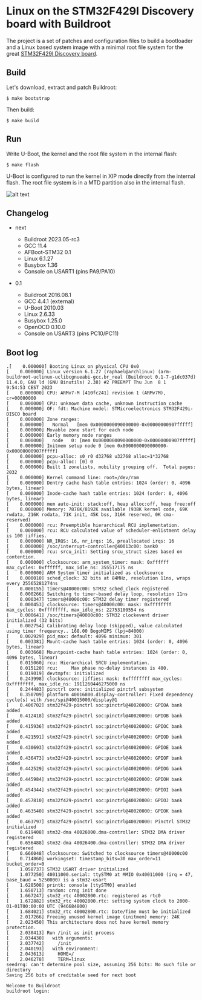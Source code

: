 Linux on the STM32F429I Discovery board with Buildroot
======================================================

The project is a set of patches and configuration files to build a bootloader and a Linux based system image with a minimal root file system for the great [STM32F429I Discovery board](http://www.st.com/en/evaluation-tools/32f429idiscovery.html).

Build
-----

Let's download, extract and patch Buildroot:

`$ make bootstrap`


Then build:

`$ make build`


Run
---

Write U-Boot, the kernel and the root file system in the internal flash:

`$ make flash`

U-Boot is configured to run the kernel in XIP mode directly from the internal flash. The root file system is in a MTD partition also in the internal flash.

![alt text](doc/stm32f429i-disco_linux.jpg)

Changelog
---------

* next
  * Buildroot 2023.05-rc3
  * GCC 11.4
  * AFBoot-STM32 0.1
  * Linux 6.1.27
  * Busybox 1.36
  * Console on USART1 (pins PA9/PA10)

* 0.1
  * Buildroot 2016.08.1
  * GCC 4.4.1 (external)
  * U-Boot 2010.03
  * Linux 2.6.33
  * Busybox 1.25.0
  * OpenOCD 0.10.0
  * Console on USART3 (pins PC10/PC11)

Boot log
--------

```
.[    0.000000] Booting Linux on physical CPU 0x0
[    0.000000] Linux version 6.1.27 (raphael@archlinux) (arm-buildroot-uclinux-uclibcgnueabi-gcc.br_real (Buildroot 0.1-7-g1dc037d) 11.4.0, GNU ld (GNU Binutils) 2.38) #2 PREEMPT Thu Jun  8 1
9:54:53 CEST 2023
[    0.000000] CPU: ARMv7-M [410fc241] revision 1 (ARMv7M), cr=00000000
[    0.000000] CPU: unknown data cache, unknown instruction cache
[    0.000000] OF: fdt: Machine model: STMicroelectronics STM32F429i-DISCO board
[    0.000000] Zone ranges:
[    0.000000]   Normal   [mem 0x0000000090000000-0x00000000907fffff]
[    0.000000] Movable zone start for each node
[    0.000000] Early memory node ranges
[    0.000000]   node   0: [mem 0x0000000090000000-0x00000000907fffff]
[    0.000000] Initmem setup node 0 [mem 0x0000000090000000-0x00000000907fffff]
[    0.000000] pcpu-alloc: s0 r0 d32768 u32768 alloc=1*32768
[    0.000000] pcpu-alloc: [0] 0
[    0.000000] Built 1 zonelists, mobility grouping off.  Total pages: 2032
[    0.000000] Kernel command line: root=/dev/ram
[    0.000000] Dentry cache hash table entries: 1024 (order: 0, 4096 bytes, linear)
[    0.000000] Inode-cache hash table entries: 1024 (order: 0, 4096 bytes, linear)
[    0.000000] mem auto-init: stack:off, heap alloc:off, heap free:off
[    0.000000] Memory: 7876K/8192K available (938K kernel code, 69K rwdata, 216K rodata, 71K init, 45K bss, 316K reserved, 0K cma-reserved)
[    0.000000] rcu: Preemptible hierarchical RCU implementation.
[    0.000000] rcu: RCU calculated value of scheduler-enlistment delay is 100 jiffies.
[    0.000000] NR_IRQS: 16, nr_irqs: 16, preallocated irqs: 16
[    0.000000] /soc/interrupt-controller@40013c00: bank0
[    0.000000] rcu: srcu_init: Setting srcu_struct sizes based on contention.
[    0.000000] clocksource: arm_system_timer: mask: 0xffffff max_cycles: 0xffffff, max_idle_ns: 355517175 ns
[    0.000000] ARM System timer initialized as clocksource
[    0.000010] sched_clock: 32 bits at 84MHz, resolution 11ns, wraps every 25565281274ns
[    0.000155] timers@40000c00: STM32 sched_clock registered
[    0.000266] Switching to timer-based delay loop, resolution 11ns
[    0.000347] timers@40000c00: STM32 delay timer registered
[    0.000453] clocksource: timers@40000c00: mask: 0xffffffff max_cycles: 0xffffffff, max_idle_ns: 22753100554 ns
[    0.000641] /soc/timers@40000c00: STM32 clockevent driver initialized (32 bits)
[    0.002754] Calibrating delay loop (skipped), value calculated using timer frequency.. 168.00 BogoMIPS (lpj=84000)
[    0.002929] pid_max: default: 4096 minimum: 301
[    0.003381] Mount-cache hash table entries: 1024 (order: 0, 4096 bytes, linear)
[    0.003668] Mountpoint-cache hash table entries: 1024 (order: 0, 4096 bytes, linear)
[    0.015060] rcu: Hierarchical SRCU implementation.
[    0.015120] rcu:     Max phase no-delay instances is 400.
[    0.019019] devtmpfs: initialized
[    0.243998] clocksource: jiffies: mask: 0xffffffff max_cycles: 0xffffffff, max_idle_ns: 1911260446275000 ns
[    0.244483] pinctrl core: initialized pinctrl subsystem
[    0.350709] platform 40016800.display-controller: Fixed dependency cycle(s) with /soc/spi@40015000/display@1
[    0.406702] stm32f429-pinctrl soc:pinctrl@40020000: GPIOA bank added
[    0.412418] stm32f429-pinctrl soc:pinctrl@40020000: GPIOB bank added
[    0.415936] stm32f429-pinctrl soc:pinctrl@40020000: GPIOC bank added
[    0.421591] stm32f429-pinctrl soc:pinctrl@40020000: GPIOD bank added
[    0.430693] stm32f429-pinctrl soc:pinctrl@40020000: GPIOE bank added
[    0.436473] stm32f429-pinctrl soc:pinctrl@40020000: GPIOF bank added
[    0.442529] stm32f429-pinctrl soc:pinctrl@40020000: GPIOG bank added
[    0.445984] stm32f429-pinctrl soc:pinctrl@40020000: GPIOH bank added
[    0.454344] stm32f429-pinctrl soc:pinctrl@40020000: GPIOI bank added
[    0.457810] stm32f429-pinctrl soc:pinctrl@40020000: GPIOJ bank added
[    0.463540] stm32f429-pinctrl soc:pinctrl@40020000: GPIOK bank added
[    0.463797] stm32f429-pinctrl soc:pinctrl@40020000: Pinctrl STM32 initialized
[    0.619408] stm32-dma 40026000.dma-controller: STM32 DMA driver registered
[    0.656488] stm32-dma 40026400.dma-controller: STM32 DMA driver registered
[    0.666048] clocksource: Switched to clocksource timers@40000c00
[    0.714860] workingset: timestamp_bits=30 max_order=11 bucket_order=0
[    1.058737] STM32 USART driver initialized
[    1.077250] 40011000.serial: ttySTM0 at MMIO 0x40011000 (irq = 47, base_baud = 5250000) is a stm32-usart
[    1.628508] printk: console [ttySTM0] enabled
[    1.650713] random: crng init done
[    1.667247] stm32_rtc 40002800.rtc: registered as rtc0
[    1.672882] stm32_rtc 40002800.rtc: setting system clock to 2000-01-01T00:00:00 UTC (946684800)
[    1.684021] stm32_rtc 40002800.rtc: Date/Time must be initialized
[    2.017266] Freeing unused kernel image (initmem) memory: 24K
[    2.023450] This architecture does not have kernel memory protection.
[    2.030413] Run /init as init process
[    2.034430]   with arguments:
[    2.037742]     /init
[    2.040193]   with environment:
[    2.043613]     HOME=/
[    2.046278]     TERM=linux
seedrng: can't determine pool size, assuming 256 bits: No such file or directory
Saving 256 bits of creditable seed for next boot

Welcome to Buildroot
buildroot login:
```
